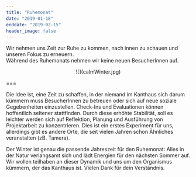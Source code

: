 ```yaml
---
title: "Ruhemonat"
date: "2019-01-18"
enddate: "2019-02-15"
header_image: false
---
```


Wir nehmen uns Zeit zur Ruhe zu kommen, nach innen zu schauen und unseren Fokus zu erneuern.<br>
Während des Ruhemonats nehmen wir keine neuen BesucherInnen auf.

<div markdown="1" style="text-align:center;">
![](calmWinter.jpg)
</div>

===

Die Idee ist, eine Zeit zu schaffen, in der niemand im Kanthaus sich darum kümmern muss BesucherInnen zu betreuen oder sich auf neue soziale Gegebenheiten einzustellen. Check-Ins und Evaluationen können hoffentlich seltener stattfinden. Durch diese erhöhte Stabilität, soll es leichter werden sich auf Reflektion, Planung und Ausführung von Projektarbeit zu konzentrieren. Dies ist ein erstes Experiment für uns, allerdings gibt es andere Orte, die seit vielen Jahren schon Ähnliches veranstalten (zB. Tamera).

Der Winter ist genau die passende Jahreszeit für den Ruhemonat: Alles in der Natur verlangsamt sich und lädt Energien für den nächsten Sommer auf. Wir wollen teilhaben an dieser Dynamik und uns um den Organismus kümmern, der das Kanthaus ist. Vielen Dank für dein Verständnis.
